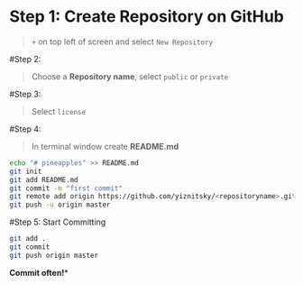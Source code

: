 # Step 1: Create Repository on GitHub
> `+` on top left of screen and select `New Repository`

#Step 2:
> Choose a **Repository name**, select `public` or `private`

#Step 3:
> Select `license`

#Step 4:
> In terminal window create **README.md**
```bash
echo "# pineapples" >> README.md
git init
git add README.md
git commit -m "first commit"
git remote add origin https://github.com/yiznitsky/<repositoryname>.git
git push -u origin master
```

#Step 5: Start Committing

```bash
git add .
git commit
git push origin master
```

**Commit often!***